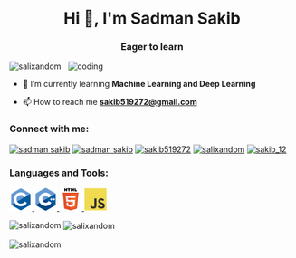 <h1 align="center">Hi 👋, I'm Sadman Sakib</h1>
<h3 align="center">Eager to learn</h3>

<img align="right" alt="coding" width="400" src="https://cdn.dribbble.com/users/1162077/screenshots/3848914/programmer.gif">

<p align="left"> <img src="https://komarev.com/ghpvc/?username=salixandom&label=Profile%20views&color=0e75b6&style=flat" alt="salixandom" /> </p>

- 🌱 I’m currently learning **Machine Learning and Deep Learning**

- 📫 How to reach me **sakib519272@gmail.com**

<h3 align="left">Connect with me:</h3>
<p align="left">
<a href="https://linkedin.com/in/sadman sakib" target="blank"><img align="center" src="https://raw.githubusercontent.com/rahuldkjain/github-profile-readme-generator/master/src/images/icons/Social/linked-in-alt.svg" alt="sadman sakib" height="30" width="40" /></a>
<a href="https://fb.com/sadman sakib" target="blank"><img align="center" src="https://raw.githubusercontent.com/rahuldkjain/github-profile-readme-generator/master/src/images/icons/Social/facebook.svg" alt="sadman sakib" height="30" width="40" /></a>
<a href="https://www.hackerrank.com/sakib519272" target="blank"><img align="center" src="https://raw.githubusercontent.com/rahuldkjain/github-profile-readme-generator/master/src/images/icons/Social/hackerrank.svg" alt="sakib519272" height="30" width="40" /></a>
<a href="https://codeforces.com/profile/salixandom" target="blank"><img align="center" src="https://raw.githubusercontent.com/rahuldkjain/github-profile-readme-generator/master/src/images/icons/Social/codeforces.svg" alt="salixandom" height="30" width="40" /></a>
<a href="https://www.leetcode.com/sakib_12" target="blank"><img align="center" src="https://raw.githubusercontent.com/rahuldkjain/github-profile-readme-generator/master/src/images/icons/Social/leet-code.svg" alt="sakib_12" height="30" width="40" /></a>
</p>

<h3 align="left">Languages and Tools:</h3>
<p align="left"> <a href="https://www.cprogramming.com/" target="_blank" rel="noreferrer"> <img src="https://raw.githubusercontent.com/devicons/devicon/master/icons/c/c-original.svg" alt="c" width="40" height="40"/> </a> <a href="https://www.w3schools.com/cpp/" target="_blank" rel="noreferrer"> <img src="https://raw.githubusercontent.com/devicons/devicon/master/icons/cplusplus/cplusplus-original.svg" alt="cplusplus" width="40" height="40"/> </a> <a href="https://www.w3.org/html/" target="_blank" rel="noreferrer"> <img src="https://raw.githubusercontent.com/devicons/devicon/master/icons/html5/html5-original-wordmark.svg" alt="html5" width="40" height="40"/> </a> <a href="https://developer.mozilla.org/en-US/docs/Web/JavaScript" target="_blank" rel="noreferrer"> <img src="https://raw.githubusercontent.com/devicons/devicon/master/icons/javascript/javascript-original.svg" alt="javascript" width="40" height="40"/> </a> </p>

<p><img align="left" src="https://github-readme-stats.vercel.app/api/top-langs?username=salixandom&show_icons=true&locale=en&layout=compact" alt="salixandom" /></p>

<p>&nbsp;<img align="center" src="https://github-readme-stats.vercel.app/api?username=salixandom&show_icons=true&locale=en" alt="salixandom" /></p>

<p><img align="center" src="https://github-readme-streak-stats.herokuapp.com/?user=salixandom&" alt="salixandom" /></p>
